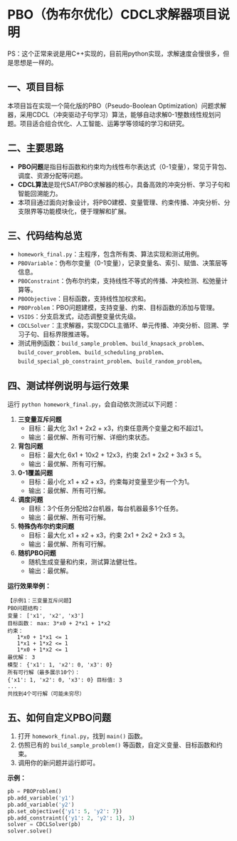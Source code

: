 # PBO（伪布尔优化）CDCL求解器项目说明

PS：这个正常来说是用C++实现的，目前用python实现，求解速度会慢很多，但是思想是一样的。

## 一、项目目标
本项目旨在实现一个简化版的PBO（Pseudo-Boolean Optimization）问题求解器，采用CDCL（冲突驱动子句学习）算法，能够自动求解0-1整数线性规划问题。项目适合组合优化、人工智能、运筹学等领域的学习和研究。

## 二、主要思路
- **PBO问题**是指目标函数和约束均为线性布尔表达式（0-1变量），常见于背包、调度、资源分配等问题。
- **CDCL算法**是现代SAT/PBO求解器的核心，具备高效的冲突分析、学习子句和智能回溯能力。
- 本项目通过面向对象设计，将PBO建模、变量管理、约束传播、冲突分析、分支限界等功能模块化，便于理解和扩展。

## 三、代码结构总览
- `homework_final.py`：主程序，包含所有类、算法实现和测试用例。
- `PBOVariable`：伪布尔变量（0-1变量），记录变量名、索引、赋值、决策层等信息。
- `PBOConstraint`：伪布尔约束，支持线性不等式的传播、冲突检测、松弛量计算等。
- `PBOObjective`：目标函数，支持线性加权求和。
- `PBOProblem`：PBO问题建模，支持变量、约束、目标函数的添加与管理。
- `VSIDS`：分支启发式，动态调整变量优先级。
- `CDCLSolver`：主求解器，实现CDCL主循环、单元传播、冲突分析、回溯、学习子句、目标界限推进等。
- 测试用例函数：`build_sample_problem`、`build_knapsack_problem`、`build_cover_problem`、`build_scheduling_problem`、`build_special_pb_constraint_problem`、`build_random_problem`。

## 四、测试样例说明与运行效果
运行 `python homework_final.py`，会自动依次测试以下问题：

1. **三变量互斥问题**
   - 目标：最大化 3x1 + 2x2 + x3，约束任意两个变量之和不超过1。
   - 输出：最优解、所有可行解、详细约束状态。
2. **背包问题**
   - 目标：最大化 6x1 + 10x2 + 12x3，约束 2x1 + 2x2 + 3x3 ≤ 5。
   - 输出：最优解、所有可行解。
3. **0-1覆盖问题**
   - 目标：最小化 x1 + x2 + x3，约束每对变量至少有一个为1。
   - 输出：最优解、所有可行解。
4. **调度问题**
   - 目标：3个任务分配给2台机器，每台机器最多1个任务。
   - 输出：最优解、所有可行解。
5. **特殊伪布尔约束问题**
   - 目标：最大化 x1 + x2 + x3，约束 2x1 + 2x2 + 2x3 ≤ 3。
   - 输出：最优解、所有可行解。
6. **随机PBO问题**
   - 随机生成变量和约束，测试算法健壮性。
   - 输出：最优解。

**运行效果举例：**
```
【示例1：三变量互斥问题】
PBO问题结构：
变量： ['x1', 'x2', 'x3']
目标函数： max: 3*x0 + 2*x1 + 1*x2
约束：
   1*x0 + 1*x1 <= 1
   1*x1 + 1*x2 <= 1
   1*x0 + 1*x2 <= 1
最优解： 3
模型： {'x1': 1, 'x2': 0, 'x3': 0}
所有可行解（最多展示10个）：
{'x1': 1, 'x2': 0, 'x3': 0} 目标值: 3
...
共找到4个可行解（可能未穷尽）
```

## 五、如何自定义PBO问题
1. 打开 `homework_final.py`，找到 `main()` 函数。
2. 仿照已有的 `build_sample_problem()` 等函数，自定义变量、目标函数和约束。
3. 调用你的新问题并运行即可。

**示例：**
```python
pb = PBOProblem()
pb.add_variable('y1')
pb.add_variable('y2')
pb.set_objective({'y1': 5, 'y2': 7})
pb.add_constraint({'y1': 2, 'y2': 1}, 3)
solver = CDCLSolver(pb)
solver.solve()
```
